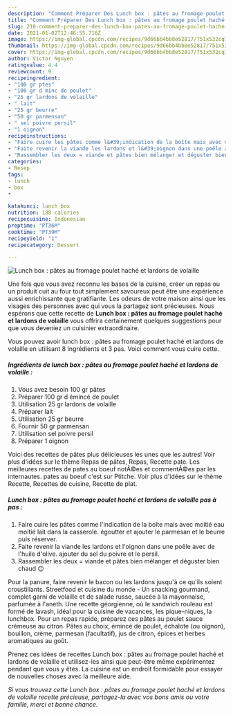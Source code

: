 ```yaml
---
description: "Comment Préparer Des Lunch box : pâtes au fromage poulet haché et lardons de volaille"
title: "Comment Préparer Des Lunch box : pâtes au fromage poulet haché et lardons de volaille"
slug: 210-comment-preparer-des-lunch-box-pates-au-fromage-poulet-hache-et-lardons-de-volaille
date: 2021-01-02T12:46:55.716Z
image: https://img-global.cpcdn.com/recipes/9d66bb4bb8e52817/751x532cq70/lunch-box-pates-au-fromage-poulet-hache-et-lardons-de-volaille-photo-principale-de-la-recette.jpg
thumbnail: https://img-global.cpcdn.com/recipes/9d66bb4bb8e52817/751x532cq70/lunch-box-pates-au-fromage-poulet-hache-et-lardons-de-volaille-photo-principale-de-la-recette.jpg
cover: https://img-global.cpcdn.com/recipes/9d66bb4bb8e52817/751x532cq70/lunch-box-pates-au-fromage-poulet-hache-et-lardons-de-volaille-photo-principale-de-la-recette.jpg
author: Victor Nguyen
ratingvalue: 4.4
reviewcount: 9
recipeingredient:
- "100 gr ptes"
- "100 gr d minc de poulet"
- "25 gr lardons de volaille"
- " lait"
- "25 gr beurre"
- "50 gr parmensan"
- " sel poivre persil"
- "1 oignon"
recipeinstructions:
- "Faire cuire les pâtes comme l&#39;indication de la boîte mais avec moitié eau moitié lait dans la casserole. égoutter et ajouter le parmesan et le beurre puis réserver."
- "Faite revenir la viande les lardons et l&#39;oignon dans une poêle avec de l&#39;huile d&#39;olive. ajouter du sel du poivre et le persil."
- "Rassembler les deux = viande et pâtes bien mélanger et déguster bien chaud 😉"
categories:
- Resep
tags:
- lunch
- box
- 

katakunci: lunch box  
nutrition: 188 calories
recipecuisine: Indonesian
preptime: "PT36M"
cooktime: "PT39M"
recipeyield: "1"
recipecategory: Dessert

---
```



![Lunch box : pâtes au fromage poulet haché et lardons de volaille](https://img-global.cpcdn.com/recipes/9d66bb4bb8e52817/751x532cq70/lunch-box-pates-au-fromage-poulet-hache-et-lardons-de-volaille-photo-principale-de-la-recette.jpg)

Une fois que vous avez reconnu les bases de la cuisine, créer un repas ou un produit cuit au four tout simplement savoureux peut être une expérience aussi enrichissante que gratifiante. Les odeurs de votre maison ainsi que les visages des personnes avec qui vous la partagez sont précieuses. Nous espérons que cette recette de <strong> Lunch box : pâtes au fromage poulet haché et lardons de volaille </strong> vous offrira certainement quelques suggestions pour que vous deveniez un cuisinier extraordinaire.

<!--inarticleads1-->

Vous pouvez avoir lunch box : pâtes au fromage poulet haché et lardons de volaille en utilisant 8 Ingrédients et 3 pas. Voici comment vous cuire cette.

##### Ingrédients de lunch box : pâtes au fromage poulet haché et lardons de volaille :

1. Vous avez besoin 100 gr pâtes
1. Préparer 100 gr d émincé de poulet
1. Utilisation 25 gr lardons de volaille
1. Préparer  lait
1. Utilisation 25 gr beurre
1. Fournir 50 gr parmensan
1. Utilisation  sel poivre persil
1. Préparer 1 oignon


Voici des recettes de pâtes plus délicieuses les unes que les autres! Voir plus d&#39;idées sur le thème Repas de pâtes, Repas, Recette pate. Les meilleures recettes de pates au boeuf notÃ©es et commentÃ©es par les internautes. pates au boeuf c&#39;est sur Ptitche. Voir plus d&#39;idées sur le thème Recette, Recettes de cuisine, Recette de plat. 

<!--inarticleads2-->

##### Lunch box : pâtes au fromage poulet haché et lardons de volaille pas à pas :

1. Faire cuire les pâtes comme l&#39;indication de la boîte mais avec moitié eau moitié lait dans la casserole. égoutter et ajouter le parmesan et le beurre puis réserver.
1. Faite revenir la viande les lardons et l&#39;oignon dans une poêle avec de l&#39;huile d&#39;olive. ajouter du sel du poivre et le persil.
1. Rassembler les deux = viande et pâtes bien mélanger et déguster bien chaud 😉


Pour la panure, faire revenir le bacon ou les lardons jusqu&#39;à ce qu&#39;ils soient croustillants. Streetfood et cuisine du monde - Un snacking gourmand, complet garni de volaille et de salade russe, saucée à la mayonnaise, parfumée à l&#39;aneth. Une recette géorgienne, où le sandwich rouleau est formé de lavash, idéal pour la cuisine de vacances, les pique-niques, la lunchbox. Pour un repas rapide, préparez ces pâtes au poulet sauce crémeuse au citron. Pâtes au choix, émincé de poulet, échalote (ou oignon), bouillon, crème, parmesan (facultatif), jus de citron, épices et herbes aromatiques au goût. 

<!--inarticleads1-->

<p>
Prenez ces idées de recettes Lunch box : pâtes au fromage poulet haché et lardons de volaille et utilisez-les ainsi que peut-être même expérimentez pendant que vous y êtes. La cuisine est un endroit formidable pour essayer de nouvelles choses avec la meilleure aide.
</p>

<p>
<i>Si vous trouvez cette Lunch box : pâtes au fromage poulet haché et lardons de volaille recette précieuse, partagez-la avec vos bons amis ou votre famille, merci et bonne chance.</i>
</p>
